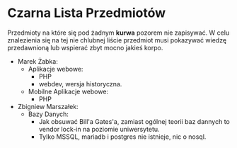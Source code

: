 # Czarna Lista Przedmiotów

Przedmioty na które się pod żadnym **kurwa** pozorem nie zapisywać. W celu
znalezienia się na tej nie chlubnej liście przedmiot musi pokazywać wiedzę 
przedawnioną lub wspierać zbyt mocno jakieś korpo. 

- Marek Żabka:
    - Aplikacje webowe:
        - PHP
        - webdev, wersja historyczna.
    - Mobilne Aplikacje webowe:
        - PHP
- Zbigniew Marszałek:
    - Bazy Danych:
        - Jak obsuwać Bill'a Gates'a, zamiast ogólnej teorii baz dannych to 
        vendor lock-in na poziomie uniwersytetu.
        - Tylko MSSQL, mariadb i postgres nie istnieje, nic o nosql.

